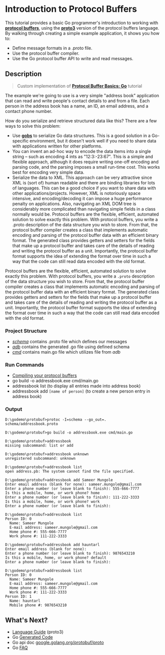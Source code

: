 # Introduction to Protocol Buffers

This tutorial provides a basic Go programmer's introduction to working with **[protocol buffers](https://developers.google.com/protocol-buffers)**, using the **[proto3](https://developers.google.com/protocol-buffers/docs/proto3)** version of the protocol buffers language. By walking through creating a simple example application, it shows you how to:

- Define message formats in a .proto file.
- Use the protocol buffer compiler.
- Use the Go protocol buffer API to write and read messages.

## Description

>Custom implementation of **[Protocol Buffer Basics: Go](https://developers.google.com/protocol-buffers/docs/gotutorial)** tutorial

The example we're going to use is a very simple "address book" application that can read and write people's contact details to and from a file. Each person in the address book has a name, an ID, an email address, and a contact phone number.

How do you serialize and retrieve structured data like this? There are a few ways to solve this problem:

- Use **[gobs](https://golang.org/pkg/encoding/gob/)** to serialize Go data structures. This is a good solution in a Go-specific environment, but it doesn't work well if you need to share data with applications written for other platforms.
- You can invent an ad-hoc way to encode the data items into a single string – such as encoding 4 ints as "12:3:-23:67". This is a simple and flexible approach, although it does require writing one-off encoding and parsing code, and the parsing imposes a small run-time cost. This works best for encoding very simple data.
- Serialize the data to XML. This approach can be very attractive since XML is (sort of) human readable and there are binding libraries for lots of languages. This can be a good choice if you want to share data with other applications/projects. However, XML is notoriously space intensive, and encoding/decoding it can impose a huge performance penalty on applications. Also, navigating an XML DOM tree is considerably more complicated than navigating simple fields in a class normally would be.
Protocol buffers are the flexible, efficient, automated solution to solve exactly this problem. With protocol buffers, you write a .proto description of the data structure you wish to store. From that, the protocol buffer compiler creates a class that implements automatic encoding and parsing of the protocol buffer data with an efficient binary format. The generated class provides getters and setters for the fields that make up a protocol buffer and takes care of the details of reading and writing the protocol buffer as a unit. Importantly, the protocol buffer format supports the idea of extending the format over time in such a way that the code can still read data encoded with the old format.

Protocol buffers are the flexible, efficient, automated solution to solve exactly this problem. With protocol buffers, you write a `.proto` description of the data structure you wish to store. From that, the protocol buffer compiler creates a class that implements automatic encoding and parsing of the protocol buffer data with an efficient binary format. The generated class provides getters and setters for the fields that make up a protocol buffer and takes care of the details of reading and writing the protocol buffer as a unit. Importantly, the protocol buffer format supports the idea of extending the format over time in such a way that the code can still read data encoded with the old format.

### Project Structure

- *[schema](https://github.com/hauntarl/golang/tree/master/protobuf/schema)* contains .proto file which defines our messages
- *[adb](https://github.com/hauntarl/golang/tree/master/protobuf/adb)* contains the generated .go file using defined schema
- *[cmd](https://github.com/hauntarl/golang/tree/master/protobuf/cmd)* contains main.go file which utilizes file from *adb*

### Run Commands

- [Compiling your protocol buffers](https://developers.google.com/protocol-buffers/docs/gotutorial#compiling-your-protocol-buffers)
- go build -o addressbook.exe cmd/main.go
- addressbook list (to display all entries made into address book)
- addressbook add `[name of person]` (to create a new person entry in address book)

### Output

``` terminal
D:\godemo\protobuf>protoc -I=schema --go_out=. schema/addressbook.proto

D:\godemo\protobuf>go build -o addressbook.exe cmd/main.go

D:\godemo\protobuf>addressbook
missing subcommand: list or add

D:\godemo\protobuf>addressbook unknown
unregistered subcommand: unknown

D:\godemo\protobuf>addressbook list
open address.pb: The system cannot find the file specified.

D:\godemo\protobuf>addressbook add Sameer Mungole
Enter email address (blank for none): sameer.mungole@gmail.com
Enter a phone number (or leave blank to finish): 555-666-7777
Is this a mobile, home, or work phone? home
Enter a phone number (or leave blank to finish): 111-222-3333
Is this a mobile, home, or work phone? work
Enter a phone number (or leave blank to finish):

D:\godemo\protobuf>addressbook list
Person ID: 0
  Name: Sameer Mungole
  E-mail address: sameer.mungole@gmail.com
  Home phone #: 555-666-7777
  Work phone #: 111-222-3333

D:\godemo\protobuf>addressbook add hauntarl
Enter email address (blank for none):
Enter a phone number (or leave blank to finish): 9876543210
Is this a mobile, home, or work phone? default
Enter a phone number (or leave blank to finish):

D:\godemo\protobuf>addressbook list
Person ID: 0
  Name: Sameer Mungole
  E-mail address: sameer.mungole@gmail.com
  Home phone #: 555-666-7777
  Work phone #: 111-222-3333
Person ID: 1
  Name: hauntarl
  Mobile phone #: 9876543210
```

## What's Next?

- [Language Guide](https://developers.google.com/protocol-buffers/docs/proto3) (proto3)
- Go [Generated Code](https://developers.google.com/protocol-buffers/docs/reference/go-generated)
- Go api doc [google.golang.org/protobuf/proto](https://pkg.go.dev/google.golang.org/protobuf/proto)
- Go [FAQ](https://developers.google.com/protocol-buffers/docs/reference/go/faq)
